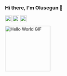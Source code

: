 ### Hi there, I'm Olusegun 👋 

<a href="https://www.linkedin.com/in/olusegun-olayinka/">
  <img align="left" alt="Olusegun's LinkdeIn" width="22px" src="https://cdn.jsdelivr.net/npm/simple-icons@v3/icons/linkedin.svg" />
</a>
<a href="https://twitter.com/olusegun_os">
  <img align="left" alt="Olusegun's Twitter" width="22px" src="https://cdn.jsdelivr.net/npm/simple-icons@v3/icons/twitter.svg" />
</a>
<a href="mailto:olayinkasegunsolo@gmail.com">
  <img align="left" alt="Olusegun's email" width="22px" src="https://cdn.jsdelivr.net/npm/simple-icons@v3/icons/gmail.svg" />
</a>

<br />
<br />

<img height="150" alt="Hello World GIF" src="https://media.giphy.com/media/h408T6Y5GfmXBKW62l/giphy.gif" />
<!--

Here are some ideas to get you started:

- 🔭 I’m currently working on ...
- 🌱 I’m currently learning ...
- 👯 I’m looking to collaborate on ...
- 🤔 I’m looking for help with ...
- 💬 Ask me about ...

- 😄 Pronouns: ...
- ⚡ Fun fact: ...
-->
